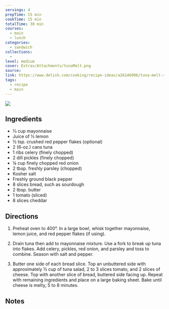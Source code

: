 ```yaml
---
servings: 4
prepTime: 15 min
cookTime: 15 min
totalTime: 30 min
courses:
  - main
  - lunch
categories:
  - sandwich
collections:
  -
level: medium
cover: Extras/Attachments/tunaMelt.png
source:
link: https://www.delish.com/cooking/recipe-ideas/a26146096/tuna-melt-recipe/
tags:
  - recipe
  - main
---
```


![](Extras/Attachments/tunaMelt.png)


## Ingredients

- ⅓ cup mayonnaise
- Juice of ½ lemon
- ½ tsp. crushed red pepper flakes (optional)
- 2 (6-oz.) cans tuna
- 1 ribs celery (finely chopped)
- 2 dill pickles (finely chopped)
- ¼ cup finely chopped red onion
- 2 tbsp. freshly parsley (chopped)
- Kosher salt
- Freshly ground black pepper
- 8 slices bread, such as sourdough
- 2 tbsp. butter
- 1 tomato (sliced)
- 8 slices cheddar


## Directions

1. Preheat oven to 400°. In a large bowl, whisk together mayonnaise, lemon juice, and red pepper flakes (if using).

2. Drain tuna then add to mayonnaise mixture. Use a fork to break up tuna into flakes. Add celery, pickles, red onion, and parsley and toss to combine. Season with salt and pepper.

3. Butter one side of each bread slice. Top an unbuttered side with approximately ½ cup of tuna salad, 2 to 3 slices tomato, and 2 slices of cheese. Top with another slice of bread, buttered side facing up. Repeat with remaining ingredients and place on a large baking sheet. Bake until cheese is melty, 5 to 8 minutes.


## Notes
